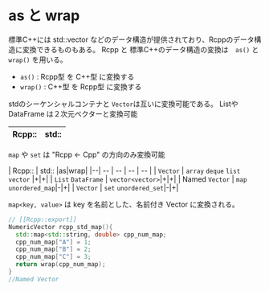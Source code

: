# as と wrap

標準C++には std::vector などのデータ構造が提供されており、Rcppのデータ構造に変換できるものもある。
Rcpp と 標準C++のデータ構造の変換は　`as()` と `wrap()` を用いる。

* `as()` : Rcpp型 を C++型 に変換する
* `wrap()` : C++型 を Rcpp型 に変換する

stdのシーケンシャルコンテナと `Vector`は互いに変換可能である。
ListやDataFrame は２次元ベクターと変換可能

| Rcpp:: | std:: |
| -- | -- |



`map` や `set` は "Rcpp <- Cpp" の方向のみ変換可能

| Rcpp:: | std:: |as|wrap|
|--| -- | -- | -- | -- |
| `Vector` | `array` `deque` `list` `vector` |+|+|
| `List` `DataFrame` | `vector<vector>`|+|+|
| Named `Vector` | `map` `unordered_map`|-|+|
| `Vector` | `set` `unordered_set`|-|+|








`map<key, value>` は key を名前とした、名前付き Vector に変換される。

```cpp
// [[Rcpp::export]]
NumericVector rcpp_std_map(){
  std::map<std::string, double> cpp_num_map;
  cpp_num_map["A"] = 1;
  cpp_num_map["B"] = 2;
  cpp_num_map["C"] = 3;
  return wrap(cpp_num_map);
}
//Named Vector

```




